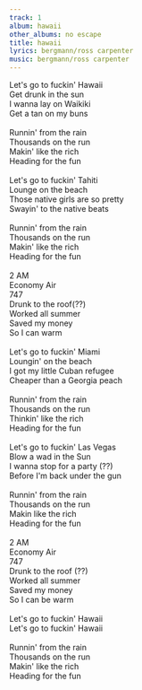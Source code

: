 ```yaml
---
track: 1
album: hawaii
other_albums: no escape
title: hawaii
lyrics: bergmann/ross carpenter
music: bergmann/ross carpenter
---
```

Let's go to fuckin' Hawaii  
Get drunk in the sun  
I wanna lay on Waikiki  
Get a tan on my buns  
&nbsp;  
Runnin' from the rain  
Thousands on the run  
Makin' like the rich  
Heading for the fun  
&nbsp;  
Let's go to fuckin' Tahiti  
Lounge on the beach  
Those native girls are so pretty  
Swayin' to the native beats  
&nbsp;  
Runnin' from the rain  
Thousands on the run  
Makin' like the rich  
Heading for the fun  
&nbsp;  
2 AM  
Economy Air  
747  
Drunk to the roof(??)  
Worked all summer  
Saved my money  
So I can warm  
&nbsp;  
Let's go to fuckin' Miami  
Loungin' on the beach  
I got my little Cuban refugee  
Cheaper than a Georgia peach  
&nbsp;  
Runnin' from the rain  
Thousands on the run  
Thinkin' like the rich  
Heading for the fun  
&nbsp;  
Let's go to fuckin' Las Vegas  
Blow a wad in the Sun  
I wanna stop for a party (??)  
Before I'm back under the gun  
&nbsp;  
Runnin' from the rain  
Thousands on the run  
Makin like the rich  
Heading for the fun  
&nbsp;  
2 AM  
Economy Air  
747  
Drunk to the roof (??)  
Worked all summer  
Saved my money  
So I can be warm  
&nbsp;  
Let's go to fuckin' Hawaii  
Let's go to fuckin' Hawaii  
&nbsp;  
Runnin' from the rain  
Thousands on the run  
Makin' like the rich  
Heading for the fun  
